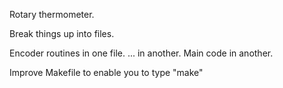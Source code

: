 Rotary thermometer.

Break things up into files.

Encoder routines in one file.
... in another.
Main code in another.

Improve Makefile to enable you to type "make"